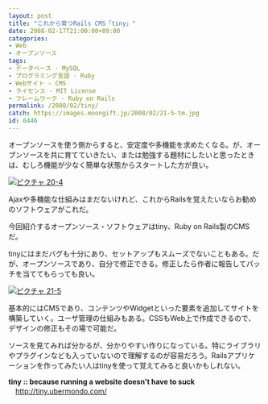 ```yaml
---
layout: post
title: "これから育つRails CMS「tiny」"
date: 2008-02-17T21:00:00+09:00
categories:
- Web
- オープンソース
tags: 
- データベース - MySQL
- プログラミング言語 - Ruby
- Webサイト - CMS
- ライセンス - MIT License
- フレームワーク - Ruby on Rails
permalink: /2008/02/tiny/
catch: https://images.moongift.jp/2008/02/21-5-tm.jpg
id: 6446
---
```

オープンソースを使う側からすると、安定度や多機能を求めたくなる。が、オープンソースを共に育てていきたい、または勉強する題材にしたいと思ったときは、むしろ機能が少なく簡単な状態からスタートした方が良い。

  

[![ピクチャ 20-4](https://images.moongift.jp/2008/02/20-4-tm.jpg)](https://images.moongift.jp/2008/02/20-4.png)

  

Ajaxや多機能な仕組みはまだないけれど、これからRailsを覚えたいならお勧めのソフトウェアがこれだ。

  

今回紹介するオープンソース・ソフトウェアはtiny、Ruby on Rails製のCMSだ。

  
  
<!--more-->  

tinyにはまだバグも十分にあり、セットアップもスムーズでないこともある。だが、オープンソースであり、自分で修正できる。修正したら作者に報告してパッチを当ててもらっても良い。

  

[![ピクチャ 21-5](https://images.moongift.jp/2008/02/21-5-tm.jpg)](https://images.moongift.jp/2008/02/21-5.png)

  

基本的にはCMSであり、コンテンツやWidgetといった要素を追加してサイトを構築していく。ユーザ管理の仕組みもある。CSSもWeb上で作成できるので、デザインの修正もその場で可能だ。

  

ソースを見てみれば分かるが、分かりやすい作りになっている。特にライブラリやプラグインなども入っていないので理解するのが容易だろう。Railsアプリケーションを作ってみたい人はtinyを使って覚えてみると良いかもしれない。

  

**tiny :: because running a website doesn't have to suck**  
　[http://tiny.ubermondo.com/  
](http://tiny.ubermondo.com/)

  
